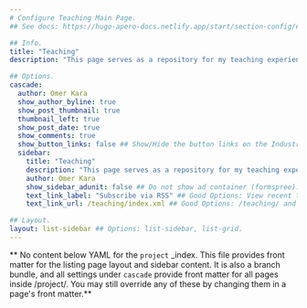 ```yaml
---
# Configure Teaching Main Page.
## See docs: https://hugo-apero-docs.netlify.app/start/section-config/#lists-of-pages

## Info.
title: "Teaching"
description: "This page serves as a repository for my teaching experience and related materials, with each item linked to any available accompanying materials."

## Options.
cascade:
  author: Omer Kara
  show_author_byline: true
  show_post_thumbnail: true
  thumbnail_left: true
  show_post_date: true
  show_comments: true
  show_button_links: false ## Show/Hide the button links on the Industry Main Page.
  sidebar:
    title: "Teaching"
    description: "This page serves as a repository for my teaching experience and related materials, with each item linked to any available accompanying materials."
    author: Omer Kara
    show_sidebar_adunit: false ## Do not show ad container (formspree).
    text_link_label: "Subscribe via RSS" ## Good Options: View recent teaching items and Subscribe via RSS.
    text_link_url: /teaching/index.xml ## Good Options: /teaching/ and /teaching/index.xml.

## Layout.
layout: list-sidebar ## Options: list-sidebar, list-grid.
---
```


** No content below YAML for the `project` _index. This file provides front matter for the listing page layout and sidebar content. It is also a branch bundle, and all settings under `cascade` provide front matter for all pages inside /project/. You may still override any of these by changing them in a page's front matter.**
